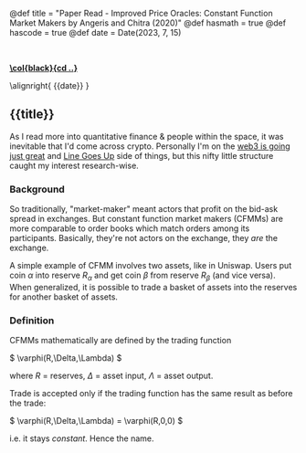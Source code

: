 @def title = "Paper Read - Improved Price Oracles: Constant Function Market Makers by Angeris and Chitra (2020)"
@def hasmath = true
@def hascode = true
@def date = Date(2023, 7, 15)

&#8287;
&#8287;

**[\col{black}{cd ..}](/)**

\alignright{ {{date}} }

## {{title}}

As I read more into quantitative finance & people within the space, it was inevitable that I'd come across crypto. Personally I'm on the [web3 is going just great](https://web3isgoinggreat.com/) and [Line Goes Up](https://www.youtube.com/watch?v=YQ_xWvX1n9g&ab_channel=FoldingIdeas) side of things, but this nifty little structure caught my interest research-wise.

### Background

So traditionally, "market-maker" meant actors that profit on the bid-ask spread in exchanges. But constant function market makers (CFMMs) are more comparable to order books which match orders among its participants. Basically, they're not actors on the exchange, they *are* the exchange.

A simple example of CFMM involves two assets, like in Uniswap. Users put coin $\alpha$ into reserve $R_{\alpha}$ and get coin $\beta$ from reserve $R_{\beta}$ (and vice versa). When generalized, it is possible to trade a basket of assets into the reserves for another basket of assets.



### Definition

CFMMs mathematically are defined by the trading function

$
\varphi(R,\Delta,\Lambda)
$

where $R$ = reserves, $\Delta$ = asset input, $\Lambda$ = asset output.

Trade is accepted only if the trading function has the same result as before the trade:

$
\varphi(R,\Delta,\Lambda) = \varphi(R,0,0)
$

i.e. it stays *constant*. Hence the name.

